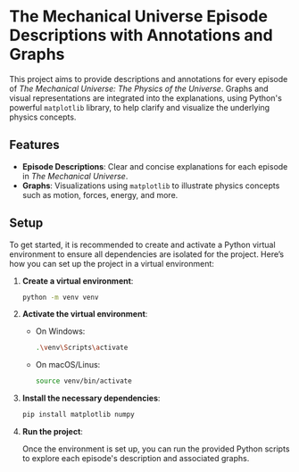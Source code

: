 # The Mechanical Universe Episode Descriptions with Annotations and Graphs

This project aims to provide descriptions and annotations for every episode of _The Mechanical Universe: The Physics of the Universe_. Graphs and visual representations are integrated into the explanations, using Python's powerful `matplotlib` library, to help clarify and visualize the underlying physics concepts.

## Features

- **Episode Descriptions**: Clear and concise explanations for each episode in _The Mechanical Universe_.
- **Graphs**: Visualizations using `matplotlib` to illustrate physics concepts such as motion, forces, energy, and more.

## Setup

To get started, it is recommended to create and activate a Python virtual environment to ensure all dependencies are isolated for the project. Here’s how you can set up the project in a virtual environment:

1. **Create a virtual environment**:

   ```bash
   python -m venv venv
   ```

2. **Activate the virtual environment**:

   - On Windows:

     ```bash
     .\venv\Scripts\activate
     ```

   - On macOS/Linus:

     ```bash
     source venv/bin/activate
     ```

3. **Install the necessary dependencies**:

   ```bash
   pip install matplotlib numpy
   ```

4. **Run the project**:

   Once the environment is set up, you can run the provided Python scripts to explore each episode's description and associated graphs.
